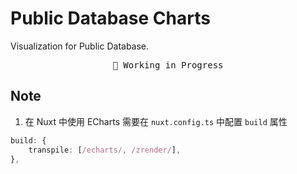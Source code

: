 # Public Database Charts

Visualization for Public Database.

<pre align="center">
🧪 Working in Progress
</pre>

## Note

1. 在 Nuxt 中使用 ECharts 需要在 `nuxt.config.ts` 中配置 `build` 属性

```ts
build: {
    transpile: [/echarts/, /zrender/],
},
```
